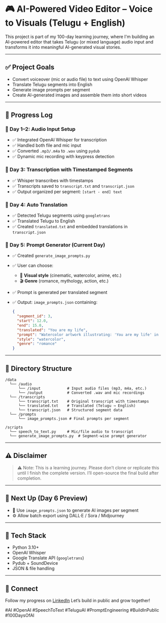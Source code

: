 # 🎮 AI-Powered Video Editor – Voice to Visuals (Telugu + English)

This project is part of my 100-day learning journey, where I'm building an AI-powered editor that takes Telugu (or mixed language) audio input and transforms it into meaningful AI-generated visual stories.

---

## ✅ Project Goals

* Convert voiceover (mic or audio file) to text using OpenAI Whisper
* Translate Telugu segments into English
* Generate image prompts per segment
* Create AI-generated images and assemble them into short videos

---

## 📅 Progress Log

### 🔹 Day 1–2: Audio Input Setup

* ✅ Integrated OpenAI Whisper for transcription
* ✅ Handled both file and mic input
* ✅ Converted `.mp3/.m4a` to `.wav` using `pydub`
* ✅ Dynamic mic recording with keypress detection

### 🔹 Day 3: Transcription with Timestamped Segments

* ✅ Whisper transcribes with timestamps
* ✅ Transcripts saved to `transcript.txt` and `transcript.json`
* ✅ Output organized per segment: `[start - end] text`

### 🔹 Day 4: Auto Translation

* ✅ Detected Telugu segments using `googletrans`
* ✅ Translated Telugu to English
* ✅ Created `translated.txt` and embedded translations in `transcript.json`

### 🔹 Day 5: Prompt Generator (Current Day)

* ✅ Created `generate_image_prompts.py`
* ✅ User can choose:

  * 🎨 **Visual style** (cinematic, watercolor, anime, etc.)
  * 🎬 **Genre** (romance, mythology, action, etc.)
* ✅ Prompt is generated per translated segment
* ✅ Output: `image_prompts.json` containing:

  ```json
  {
    "segment_id": 3,
    "start": 12.0,
    "end": 15.0,
    "translated": "You are my life",
    "prompt": "Watercolor artwork illustrating: 'You are my life' in the tone of a romance story...",
    "style": "watercolor",
    "genre": "romance"
  }
  ```

---

## 📁 Directory Structure

```
/data
  └── /audio
      └── /input            # Input audio files (mp3, m4a, etc.)
      └── /output           # Converted .wav and mic recordings
  └── /transcripts
      └── transcript.txt    # Original transcript with timestamps
      └── translated.txt    # Translated (Telugu → English)
      └── transcript.json   # Structured segment data
  └── /prompts
      └── image_prompts.json # Final prompts per segment

/scripts
  └── speech_to_text.py     # Mic/file audio to transcript
  └── generate_image_prompts.py  # Segment-wise prompt generator
```

---

## ⚠️ Disclaimer

> ⚠️ Note: This is a learning journey. Please don’t clone or replicate this until I finish the complete version. I’ll open-source the final build after completion.

---

## 🚀 Next Up (Day 6 Preview)

* 🧠 Use `image_prompts.json` to generate AI images per segment
* ⚙️ Allow batch export using DALL·E / Sora / Midjourney

---

## 📌 Tech Stack

* Python 3.10+
* OpenAI Whisper
* Google Translate API (`googletrans`)
* Pydub + SoundDevice
* JSON & file handling

---

## 🙌 Connect

Follow my progress on [LinkedIn](#)
Let’s build in public and grow together!

\#AI #OpenAI #SpeechToText #TeluguAI #PromptEngineering #BuildInPublic #100DaysOfAI
